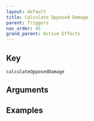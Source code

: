 ```yaml
---
layout: default
title: Calculate Opposed Damage
parent: Triggers
nav_order: 45
grand_parent: Active Effects
---
```

## Key

`calculateOpposedDamage`

## Arguments 

## Examples

